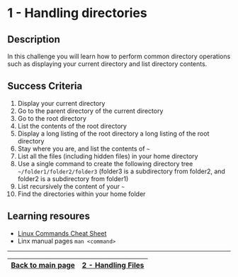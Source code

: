 # 1 - Handling directories

## Description

In this challenge you will learn how to perform common directory operations such as displaying your current directory and list directory contents.

## Success Criteria

1. Display your current directory
2. Go to the parent directory of the current directory
3. Go to the root directory
4. List the contents of the root directory
5. Display a long listing of the root directory a long listing of the root directory
6. Stay where you are, and list the contents of `~`
7. List all the files (including hidden files) in your home directory
8. Use a single command to create the following directory tree `~/folder1/folder2/folder3` (folder3 is a subdirectory from folder2, and folder2 is a subdirectory from folder1)
9. List recursively the content of your `~` 
10. Find the directories within your home folder

## Learning resoures

* [Linux Commands Cheat Sheet](../resources/commands.md)
* Linx manual pages `man <command>`
---

[Back to main page](../README.md)| [2 - Handling Files](../challenges/lab-working-files.md)
:----- |:----|

